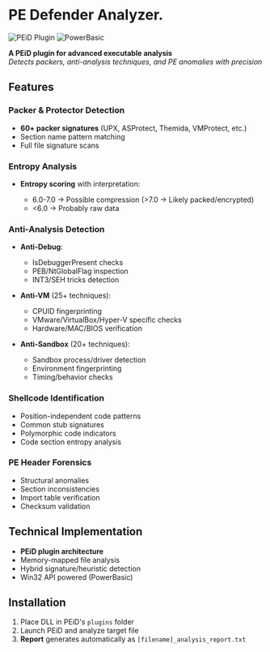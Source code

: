 # PE Defender Analyzer.

![PEiD Plugin](https://img.shields.io/badge/PEiD-Plugin-blue) 
![PowerBasic](https://img.shields.io/badge/PowerBasic-DLL-green)

**A PEiD plugin for advanced executable analysis**  
*Detects packers, anti-analysis techniques, and PE anomalies with precision*

## Features

### **Packer & Protector Detection**
- **60+ packer signatures** (UPX, ASProtect, Themida, VMProtect, etc.)
- Section name pattern matching
- Full file signature scans

### **Entropy Analysis**
- **Entropy scoring** with interpretation:

  - 6.0-7.0 → Possible compression (>7.0 → Likely packed/encrypted)
  - <6.0 → Probably raw data
  
### **Anti-Analysis Detection**
- **Anti-Debug**:
  - IsDebuggerPresent checks
  - PEB/NtGlobalFlag inspection
  - INT3/SEH tricks detection
  
- **Anti-VM** (25+ techniques):
  - CPUID fingerprinting
  - VMware/VirtualBox/Hyper-V specific checks
  - Hardware/MAC/BIOS verification

- **Anti-Sandbox** (20+ techniques):
  - Sandbox process/driver detection
  - Environment fingerprinting
  - Timing/behavior checks

### **Shellcode Identification**
- Position-independent code patterns
- Common stub signatures
- Polymorphic code indicators
- Code section entropy analysis

### **PE Header Forensics**
- Structural anomalies
- Section inconsistencies
- Import table verification
- Checksum validation

## Technical Implementation
- **PEiD plugin architecture**
- Memory-mapped file analysis
- Hybrid signature/heuristic detection
- Win32 API powered (PowerBasic)

## Installation
1. Place DLL in PEiD's `plugins` folder
2. Launch PEiD and analyze target file
3. **Report** generates automatically as `[filename]_analysis_report.txt`
